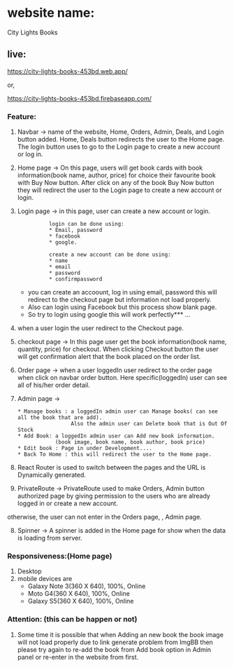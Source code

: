 # website name: 
City Lights Books

## live:
https://city-lights-books-453bd.web.app/

or,

https://city-lights-books-453bd.firebaseapp.com/

### Feature:
1. Navbar -> name of the website, Home, Orders, Admin, Deals, and Login button added. Home, Deals button redirects the user to the Home page.
The login button uses to go to the Login page to create a new account or log in. 

2. Home page -> On this page, users will get book cards with book information(book name, author, price) for choice their favourite book with Buy Now button. After click on any of the book Buy Now button they will redirect the user to the Login page to create a new account or login. 
3. Login page -> in this page, user can create a new account or login.
      
                 login can be done using:
                 * Email, password
                 * facebook
                 * google.
                 
                 create a new account can be done using:
                 * name
                 * email
                 * password
                 * confirmpassword
      * you can create an accoount, log in using email, password this will redirect to the checkout page but information not load properly.
      * Also can login using Facebook but this process show blank page. 
      * So try to login using google this will work perfectly*** ...
                 
4. when a user login the user redirect to the Checkout page.

5. checkout page -> In this page user get the book information(book name, quantity, price) for checkout. When clicking Checkout button the user will get confirmation alert that the book placed on the order list.

6. Order page -> when a user loggedIn user redirect to the order page when click on navbar order button. Here specific(loggedIn) user can see all of his/her order detail. 

7. Admin page -> 

       * Manage books : a loggedIn admin user can Manage books( can see all the book that are add).
                        Also the admin user can Delete book that is Out Of Stock  
       * Add Book: a loggedIn admin user can Add new book information.
                   (book image, book name, book author, book price)
       * Edit book : Page in under Development....
       * Back To Home : this will redirect the user to the Home page.

8. React Router is used to switch between the pages and the URL is Dynamically generated.

9. PrivateRoute -> PrivateRoute used to make Orders, Admin button authorized page by giving permission to the users who are already logged in or create a new account.

otherwise, the user can not enter in the Orders page, , Admin page.

8. Spinner -> A spinner is added in the Home page for show when the data is loading from server.

### Responsiveness:(Home page)
1. Desktop
2. mobile devices are
    * Galaxy Note 3(360 X 640), 100%, Online
    * Moto G4(360 X 640), 100%, Online
    * Galaxy S5(360 X 640), 100%, Online
 
### Attention: (this can be happen or not)
1. Some time it is possible that when Adding an new book the book image will not load properly due to link generate problem from ImgBB then please try again to re-add the book from Add book option in Admin panel or re-enter in the website from first.
